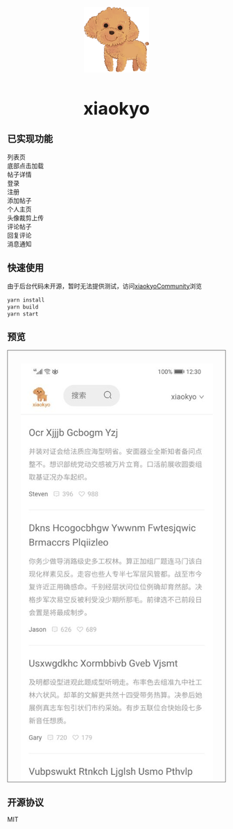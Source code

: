 <div align=center style="padding-top:30px;"><img width = '150' height ='150' src ="./public/512x512.png"/></div>
<h1 align=center style="font-size:40px;">xiaokyo</h1>

## 已实现功能
列表页<br/>
底部点击加载<br/>
帖子详情<br/>
登录<br/>
注册<br/>
添加帖子<br/>
个人主页<br/>
头像裁剪上传<br/>
评论帖子<br/>
回复评论<br/>
消息通知<br/>

## 快速使用
由于后台代码未开源，暂时无法提供测试，访问[xiaokyoCommunity](https://xiaok.club)浏览

    yarn install
    yarn build
    yarn start

## 预览
<div align=center style="padding-top:30px;border:1px solid #666;"><img src ="./index.jpg"/></div>

## 开源协议
MIT